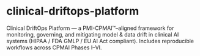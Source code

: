 # clinical-driftops-platform
Clinical DriftOps Platform — a PMI-CPMAI™–aligned framework for monitoring, governing, and mitigating model &amp; data drift in clinical AI systems (HIPAA / FDA GMLP / EU AI Act compliant). Includes reproducible workflows across CPMAI Phases I–VI.

